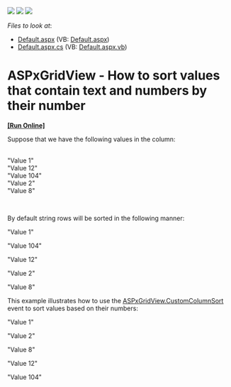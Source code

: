 <!-- default badges list -->
![](https://img.shields.io/endpoint?url=https://codecentral.devexpress.com/api/v1/VersionRange/128535874/13.1.5%2B)
[![](https://img.shields.io/badge/Open_in_DevExpress_Support_Center-FF7200?style=flat-square&logo=DevExpress&logoColor=white)](https://supportcenter.devexpress.com/ticket/details/E4535)
[![](https://img.shields.io/badge/📖_How_to_use_DevExpress_Examples-e9f6fc?style=flat-square)](https://docs.devexpress.com/GeneralInformation/403183)
<!-- default badges end -->
<!-- default file list -->
*Files to look at*:

* [Default.aspx](./CS/WebSite/Default.aspx) (VB: [Default.aspx](./VB/WebSite/Default.aspx))
* [Default.aspx.cs](./CS/WebSite/Default.aspx.cs) (VB: [Default.aspx.vb](./VB/WebSite/Default.aspx.vb))
<!-- default file list end -->
# ASPxGridView - How to sort values that contain text and numbers by their number
<!-- run online -->
**[[Run Online]](https://codecentral.devexpress.com/e4535/)**
<!-- run online end -->


<p>Suppose that we have the following values in the column:</p><p><br />
"Value 1"<br />
"Value 12"<br />
"Value 104"<br />
"Value 2"<br />
"Value 8"</p><br />
<p>By default string rows will be sorted in the following manner:</p><p>"Value 1"</p><p>"Value 104"</p><p>"Value 12"</p><p>"Value 2"</p><p>"Value 8"</p><p>This example illustrates how to use the <a href="http://documentation.devexpress.com/#AspNet/DevExpressWebASPxGridViewASPxGridView_CustomColumnSorttopic"><u>ASPxGridView.CustomColumnSort</u></a> event to sort values based on their numbers:</p><p>"Value 1"</p><p>"Value 2"</p><p>"Value 8"</p><p>"Value 12"</p><p>"Value 104"</p><br />


<br/>


